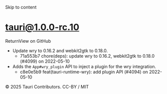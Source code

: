 Skip to content
# tauri@1.0.0-rc.10
ReturnView on GitHub
  * Update wry to 0.16.2 and webkit2gtk to 0.18.0. 
    * 71a553b7 chore(deps): update wry to 0.16.2, webkit2gtk to 0.18.0 (#4099) on 2022-05-10
  * Adds the `App#wry_plugin` API to inject a plugin for the wry integration. 
    * c8e0e5b9 feat(tauri-runtime-wry): add plugin API (#4094) on 2022-05-10


© 2025 Tauri Contributors. CC-BY / MIT
